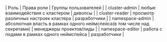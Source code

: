 | Роль  | Права роли | Группы пользователей |
| cluster-admin | любые взаимодействия с кластером | девопсы |
| cluster-reader | просмотр различных настроек кластера | разработчики |
| namespace-admin | абсолютная власть в рамках одного неймспейса(в том числе над секретами) | менеджеры проектов/лиды |
| namespace-editor | работа с подами в рамках одного неймспейса | разработчики |

